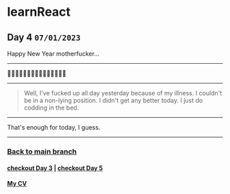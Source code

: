 # learnReact
## Day 4 `07/01/2023`

Happy New Year motherfucker...

---

🎄🎄🎄🎆🎆🎆✨✨✨🎇🎇🎇🎄🎄🎄

---
> Well, I've fucked up all day yesterday because of my illness. I couldn't be in a non-lying position. I didn't get any better today. I just do codding in the bed.

---

That's enough for today, I guess.

---

### [Back to main branch](https://github.com/syrovezhko/learn-react#learnreact)
#### [checkout **Day 3**](https://github.com/syrovezhko/learn-react/tree/day_3#learnreact) | [checkout **Day 5**](https://github.com/syrovezhko/learn-react/tree/day_5#learnreact)
#### [My CV](https://github.com/syrovezhko)